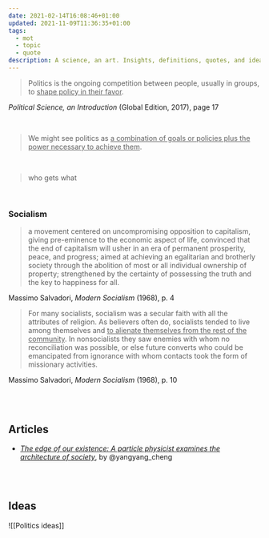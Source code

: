 ```yaml
---
date: 2021-02-14T16:08:46+01:00
updated: 2021-11-09T11:36:35+01:00
tags:
  - mot
  - topic
  - quote
description: A science, an art. Insights, definitions, quotes, and ideas about Politics.
---
```

> Politics is the ongoing competition between people, usually in groups, to <u>shape policy in their favor</u>.

<p class='cite'><cite>Political Science, an Introduction</cite> (Global Edition, 2017), page 17</p>

<br>

> We might see politics as <u>a combination of goals or policies plus the power necessary to achieve them</u>.

<br>

> who gets what

<br>

### Socialism

> a movement centered on uncompromising opposition to capitalism, giving pre-eminence to the economic aspect of life, convinced that the end of capitalism will usher in an era of permanent prosperity, peace, and progress; aimed at achieving an egalitarian and brotherly society through the abolition of most or all individual ownership of property; strengthened by the certainty of possessing the truth and the key to happiness for all.

<p class='cite'>Massimo Salvadori, <cite>Modern Socialism</cite> (1968), p. 4</p>

> For many socialists, socialism was a secular faith with all the attributes of religion. As believers often do, socialists tended to live among themselves and <u>to alienate themselves from the rest of the community</u>. In nonsocialists they saw enemies with whom no reconciliation was possible, or else future converts who could be emancipated from ignorance with whom contacts took the form of missionary activities.

<p class='cite'>Massimo Salvadori, <cite>Modern Socialism</cite> (1968), p. 10</p>

<br>
<br>

## Articles

- [<cite>The edge of our existence: A particle physicist examines the architecture of society</cite>](https://thebulletin.org/premium/2020-12/the-edge-of-our-existence-a-particle-physicist-examines-the-architecture-of-society/ 'The edge of our existence: A particle physicist examines the architecture of society'), by @yangyang_cheng

<br>
<br>

## Ideas

![[Politics ideas]]